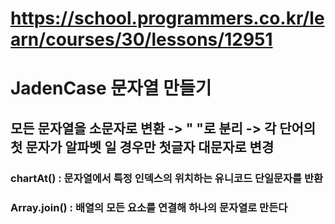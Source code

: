 # https://school.programmers.co.kr/learn/courses/30/lessons/12951

# JadenCase 문자열 만들기

## 모든 문자열을 소문자로 변환 -> " "로 분리 -> 각 단어의 첫 문자가 알파벳 일 경우만 첫글자 대문자로 변경

### chartAt() : 문자열에서 특정 인덱스의 위치하는 유니코드 단일문자를 반환

### Array.join() : 배열의 모든 요소를 연결해 하나의 문자열로 만든다
